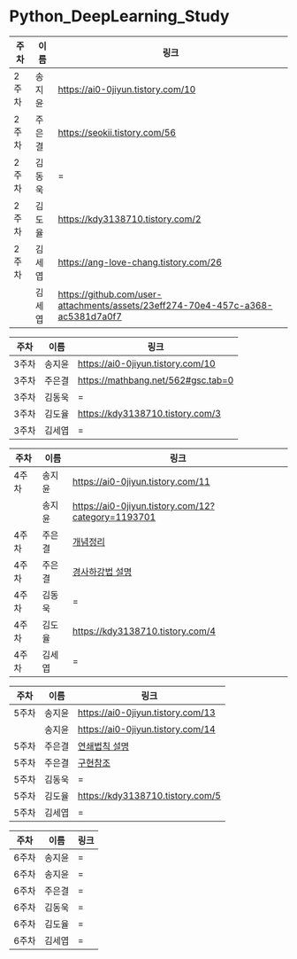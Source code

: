 # Python_DeepLearning_Study
|주차|이름|링크|
|---|---|---|
|2주차|송지윤|https://ai0-0jiyun.tistory.com/10|
|2주차|주은결|https://seokii.tistory.com/56|
|2주차|김동욱|=|
|2주차|김도율|https://kdy3138710.tistory.com/2|
|2주차|김세엽|https://ang-love-chang.tistory.com/26|
||김세엽|https://github.com/user-attachments/assets/23eff274-70e4-457c-a368-ac5381d7a0f7|


|주차|이름|링크|
|---|---|---|
|3주차|송지윤|https://ai0-0jiyun.tistory.com/10|
|3주차|주은결|https://mathbang.net/562#gsc.tab=0|
|3주차|김동욱|=|
|3주차|김도율|https://kdy3138710.tistory.com/3|
|3주차|김세엽|=|


|주차|이름|링크|
|---|---|---|
|4주차|송지윤|https://ai0-0jiyun.tistory.com/11|
||송지윤|https://ai0-0jiyun.tistory.com/12?category=1193701|
|4주차|주은결|[개념정리](https://velog.io/@kimkihoon0515/%EB%B0%91%EB%B0%94%EB%8B%A5%EB%B6%80%ED%84%B0-%EC%8B%9C%EC%9E%91%ED%95%98%EB%8A%94-%EB%94%A5%EB%9F%AC%EB%8B%9D-4%EC%9E%A5)|
|4주차|주은결|[경사하강법 설명](https://twojun-space.tistory.com/124)|
|4주차|김동욱|=|
|4주차|김도율|https://kdy3138710.tistory.com/4|
|4주차|김세엽|=|


|주차|이름|링크|
|---|---|---|
|5주차|송지윤|https://ai0-0jiyun.tistory.com/13|
||송지윤|https://ai0-0jiyun.tistory.com/14|
|5주차|주은결|[연쇄법칙 설명](https://vegatrash.tistory.com/17)|
|5주차|주은결|[구현참조](https://github.com/youbeebee/deeplearning_from_scratch/blob/master/ch5.%EC%98%A4%EC%B0%A8%EC%97%AD%EC%A0%84%ED%8C%8C%EB%B2%95/5.4.%EB%8B%A8%EC%88%9C%ED%95%9C%20%EA%B3%84%EC%B8%B5%20%EA%B5%AC%ED%98%84%ED%95%98%EA%B8%B0.py)|
|5주차|김동욱|=|
|5주차|김도율|https://kdy3138710.tistory.com/5|
|5주차|김세엽|=|


|주차|이름|링크|
|---|---|---|
|6주차|송지윤|=|
|6주차|송지윤|=|
|6주차|주은결|=|
|6주차|김동욱|=|
|6주차|김도율|=|
|6주차|김세엽|=|
